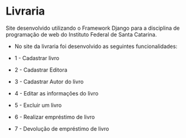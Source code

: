 # Livraria

Site desenvolvido utilizando o Framework Django para a disciplina de programação de web do Instituto Federal de Santa Catarina.

* No site da livraria foi desenvolvido as seguintes funcionalidades:

* 1 - Cadastrar livro
* 2 - Cadastrar Editora
* 3 - Cadastrar Autor do livro
* 4 - Editar as informações do livro
* 5 - Excluir um livro
* 6 - Realizar empréstimo de livro
* 7 - Devolução de empréstimo de livro
